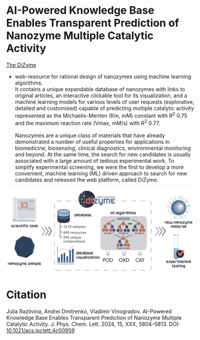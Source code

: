 # AI-Powered Knowledge Base Enables Transparent Prediction of Nanozyme Multiple Catalytic Activity
<a href='https://dizyme.aicidlab.itmo.ru/)'>The DiZyme </a> 
- web-resource for rational design of nanozymes using machine learning algorithms. <br>
It contains a unique expandable database of nanozymes with links to original articles, an
interactive clickable tool for its visualization, and a machine learning models for various levels of user
requests (explorative, detailed and customised) capable of predicting multiple catalytic activity represented as the
Michaelis-Menten (Km, mM) constant with R<sup>2</sup> 0.75 and the maximum reaction rate (Vmax, mM/s) with R<sup>2</sup>
0.77.<br><br>
Nanozymes are a unique class of materials that have already demonstrated a number of useful properties for applications in biomedicine, biosensing, clinical diagnostics, environmental monitoring and beyond. At the same time, the search for new candidates is usually associated with a large amount of tedious experimental work. To simplify experimental screening, we were the first to develop a more convenient, machine learning (ML) driven approach to search for new candidates and released the web platform, called DiZyme. 

![alt text](https://github.com/acid-design-lab/DiZyme/blob/main/idea.jpg)

# Citation
Julia Razlivina, Andrei Dmitrenko, Vladimir Vinogradov. AI-Powered Knowledge Base Enables Transparent Prediction of Nanozyme Multiple Catalytic Activity. J. Phys. Chem. Lett. 2024, 15, XXX, 5804–5813.
DOI: <a href="https://doi.org/10.1021/acs.jpclett.4c00959">10.1021/acs.jpclett.4c00959</a>
